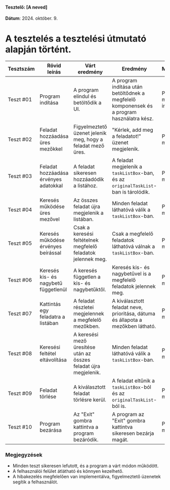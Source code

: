#### Tesztelő: [A neved]

**Dátum**: 2024. október. 9.

# A tesztelés a tesztelési útmutató alapján történt.

| Tesztszám | Rövid leírás                                     | Várt eredmény                                                             | Eredmény                                                                       | Megjegyzés                       |
|-----------|--------------------------------------------------|---------------------------------------------------------------------------|--------------------------------------------------------------------------------|----------------------------------|
| Teszt #01 | Program indítása                                 | A program elindul és betöltődik a UI.                                   | A program indítása után betöltődnek a megfelelő komponensek és a program használatra kész. | Probléma mentes indulás.        |
| Teszt #02 | Feladat hozzáadása üres mezőkkel                | Figyelmeztető üzenet jelenik meg, hogy a feladat mező üres.             | "Kérlek, add meg a feladatot!" üzenet megjelenik.                          | Probléma mentes.                |
| Teszt #03 | Feladat hozzáadása érvényes adatokkal           | A feladat sikeresen hozzáadódik a listához.                             | A feladat megjelenik a `taskListBox`-ban, és az `originalTaskList`-ban is tárolódik. | Probléma mentes.                |
| Teszt #04 | Keresés működése üres mezővel                   | Az összes feladat újra megjelenik a listában.                           | Minden feladat láthatóvá válik a `taskListBox`-ban.                         | Probléma mentes.                |
| Teszt #05 | Keresés működése érvényes beírással              | Csak a keresési feltételnek megfelelő feladatok jelennek meg.           | Csak a megfelelő feladatok láthatóvá válnak a `taskListBox`-ban.            | Probléma mentes.                |
| Teszt #06 | Keresés kis- és nagybetű függetlenül            | A keresés független a kis- és nagybetűktől.                             | Keresés kis- és nagybetűvel is a megfelelő feladatok jelennek meg.          | Probléma mentes.                |
| Teszt #07 | Kattintás egy feladatra a listában               | A feladat részletei megjelennek a megfelelő mezőkben.                   | A kiválasztott feladat neve, prioritása, dátuma és állapota a mezőkben látható. | Probléma mentes.                |
| Teszt #08 | Keresési feltétel eltávolítása                   | A keresési mező üresítése után az összes feladat újra megjelenik.       | Minden feladat láthatóvá válik a `taskListBox`-ban.                         | Probléma mentes.                |
| Teszt #09 | Feladat törlése                                  | A kiválasztott feladat törlésre kerül.                                  | A feladat eltűnik a `taskListBox`-ból és az `originalTaskList`-ból is.       | Probléma mentes.                |
| Teszt #10 | Program bezárása                                  | Az "Exit" gombra kattintva a program bezáródik.                        | A program az "Exit" gombra kattintva sikeresen bezárja magát.               | Probléma mentes.                |

### Megjegyzések

- Minden teszt sikeresen lefutott, és a program a várt módon működött.
- A felhasználói felület átlátható és könnyen kezelhető.
- A hibakezelés megfelelően van implementálva, figyelmeztető üzenetek segítik a felhasználót.